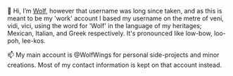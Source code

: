 👋 Hi, I’m [Wolf](https://en.wikipedia.org/wiki/Mononymous_person), however that username
was long since taken, and as this is meant to be my 'work' account I based my username on
the metre of veni, vidi, vici, using the word for 'Wolf' in the language of my heritages;
Mexican, Italian, and Greek respectively. It's pronounced like low-bow, loo-poh, lee-kos.

📫 My main account is @WolfWings for personal side-projects and minor creations.  Most of
my contact information is kept on that account instead.
